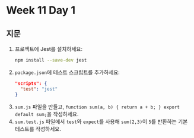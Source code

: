 # Week 11 Day 1

## 지문

1. 프로젝트에 Jest를 설치하세요:
   ```bash
   npm install --save-dev jest
   ```
2. `package.json`에 테스트 스크립트를 추가하세요:
   ```json
   "scripts": {
     "test": "jest"
   }
   ```
3. `sum.js` 파일을 만들고, `function sum(a, b) { return a + b; } export default sum;`을 작성하세요.
4. `sum.test.js` 파일에서 `test`와 `expect`를 사용해 `sum(2,3)`이 `5`를 반환하는 기본 테스트를 작성하세요.
